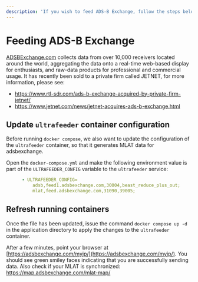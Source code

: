 ```yaml
---
description: 'If you wish to feed ADS-B Exchange, follow the steps below.'
---
```


# Feeding ADS-B Exchange

[ADSBExchange.com](https://adsbexchange.com/) collects data from over 10,000 receivers located around the world, aggregating the data onto a real-time web-based display for enthusiasts, and raw-data products for professional and commercial usage. It has recently been sold to a private firm called JETNET, for more information, please see:

* <https://www.rtl-sdr.com/ads-b-exchange-acquired-by-private-firm-jetnet/>
* <https://www.jetnet.com/news/jetnet-acquires-ads-b-exchange.html>


## Update `ultrafeeder` container configuration

Before running `docker compose`, we also want to update the configuration of the `ultrafeeder` container, so that it generates MLAT data for adsbexchange.

Open the `docker-compose.yml` and make the following environment value is part of the `ULTRAFEEDER_CONFIG` variable to the `ultrafeeder` service:

```yaml
      - ULTRAFEEDER_CONFIG=
          adsb,feed1.adsbexchange.com,30004,beast_reduce_plus_out;
          mlat,feed.adsbexchange.com,31090,39005;
```


## Refresh running containers

Once the file has been updated, issue the command `docker compose up -d` in the application directory to apply the changes to the `ultrafeeder` container.

After a few minutes, point your browser at [https://adsbexchange.com/myip/](https://adsbexchange.com/myip/). You should see green smiley faces indicating that you are successfully sending data.
Also check if your MLAT is synchronized: <https://map.adsbexchange.com/mlat-map/>
